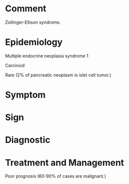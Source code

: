 # Comment

Zollinger-Ellison syndrome.

# Epidemiology

Multiple endocrine neoplasia syndrome 1

Carcinoid

Rare
(2% of pancreatic neoplasm is islet cell tumor.)

# Symptom

# Sign

# Diagnostic

# Treatment and Management

Poor prognosis
(60-90% of cases are malignant.)
